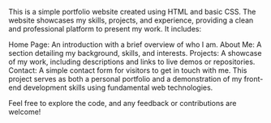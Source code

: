 This is a simple portfolio website created using HTML and basic CSS. The website showcases my skills, projects, and experience, providing a clean and professional platform to present my work. It includes:

Home Page: An introduction with a brief overview of who I am.
About Me: A section detailing my background, skills, and interests.
Projects: A showcase of my work, including descriptions and links to live demos or repositories.
Contact: A simple contact form for visitors to get in touch with me.
This project serves as both a personal portfolio and a demonstration of my front-end development skills using fundamental web technologies.

Feel free to explore the code, and any feedback or contributions are welcome!
